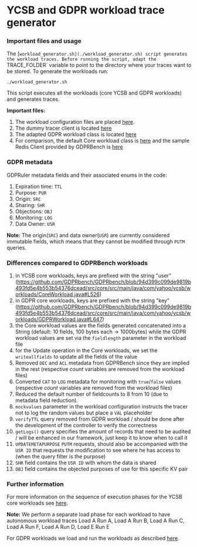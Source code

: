 # YCSB and GDPR workload trace generator

### Important files and usage
The [`workload_generator.sh](./workload_generator.sh) script generates the workload traces.
Before running the script, adapt the `TRACE_FOLDER` variable to point to the directory where your traces want to be stored.
To generate the workloads run:
```
./workload_generator.sh
```
This script executes all the workloads (core YCSB and GDPR workloads) and generates traces.

**Important files:**
1. The workload configuration files are placed [here](./GDPRbench/src/tracer_workloads/).
2. The dummy tracer client is located [here](./GDPRbench/src/tracer/src/main/java/com/yahoo/ycsb/db/TracerClient.java)
3. The adapted GDPR workload class is located [here](./GDPRbench/src/core/src/main/java/com/yahoo/ycsb/workloads/GDPRWorkload.java)
4. For comparison, the default Core workload class is [here](./GDPRbench/src/core/src/main/java/com/yahoo/ycsb/workloads/CoreWorkload.java) 
and the sample Redis Client provided by GDPRBench is [here](./GDPRbench/src/redis/src/main/java/com/yahoo/ycsb/db/RedisClient.java)

### GDPR metadata
GDPRuler metadata fields and their associated enums in the code:
1. Expiration time: `TTL`
2. Purpose: `PUR`
3. Origin: `SRC`
4. Sharing: `SHR`
5. Objections: `OBJ`
6. Monitoring: `LOG`
7. Data Owner: `USR`

**Note:**
The origin(`SRC`) and data owner(`USR`) are currently considered immutable fields, which means that they cannot be modified through `PUTM` queries.

### Differences compared to GDPRBench workloads
1. in YCSB core workloads, keys are prefixed with the string "user" (https://github.com/GDPRbench/GDPRbench/blob/94d399c099de9819b493fd5e4b553b54376dcead/src/core/src/main/java/com/yahoo/ycsb/workloads/CoreWorkload.java#L526)
2. in GDPR core workloads, keys are prefixed with the string "key" (https://github.com/GDPRbench/GDPRbench/blob/94d399c099de9819b493fd5e4b553b54376dcead/src/core/src/main/java/com/yahoo/ycsb/workloads/GDPRWorkload.java#L647)
3. the Core workload values are the fields generated concatenated into a String (default: 10 fields, 100 bytes each -> 1000bytes)
   while the GDPR workload values are set via the `fieldlength` parameter in the workload file
4. for the Update operation in the Core workloads, we set the `writeallfields` to update all the fields of the value 
5. Removed `DEC` and `ACL` metadata from GDPRBench since they are implied in the rest (respective *count* variables are removed from the workload files)
6. Converted `CAT` to `LOG` metadata for monitoring with `true`/`false` values (respective *count* variables are removed from the workload files)
7. Reduced the default number of fieldcounts to 8 from 10 (due to metadata field reduction).
8. `mockvalues` parameter in the workload configuration instructs the tracer not to log the random values but place a `VAL` placeholder
9. `verifyTTL` query removed from GDPR workload / should be done after the development of the controller to verify the correctness
10. `getLogs()` query specifies the amount of records that need to be audited / will be enhanced in our framework, just keep it to know when to call it
11. `UPDATEMETAPURPOSE` `PUTM` requests, should also be accompanied with the `USR ID` that requests the modification to see where he has access to (when the query filter is the purpose)
12. `SHR` field contains the `USR ID` with whom the data is shared
13. `OBJ` field contains the objected purposes of use for this specific KV pair

### Further information
For more information on the sequence of execution phases for the YCSB core workloads
see [here](https://github.com/brianfrankcooper/YCSB/wiki/Core-Workloads#running-the-workloads).

**Note:** We perform a separate load phase for each workload to have autonomous workload traces
Load A Run A, Load A Run B, Load A Run C, Load A Run F, Load A Run D, Load E Run E

For GDPR workloads we load and run the workloads as described
[here](https://github.com/GDPRbench/GDPRbench#benchmarking).
